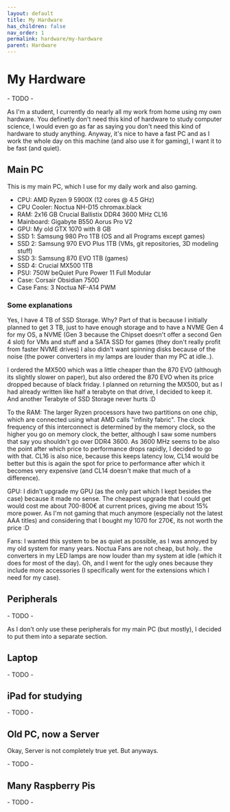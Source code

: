 ```yaml
---
layout: default
title: My Hardware
has_children: false
nav_order: 1
permalink: hardware/my-hardware
parent: Hardware
---
```


# My Hardware

\- TODO -

As I'm a student, I currently do nearly all my work from home using my own hardware.
You definetly don't need this kind of hardware to study computer science, I would even go as far as saying you don't need this kind of hardware to study anything.
Anyway, it's nice to have a fast PC and as I work the whole day on this machine (and also use it for gaming), I want it to be fast (and quiet).

## Main PC

This is my main PC, which I use for my daily work and also gaming.

- CPU: AMD Ryzen 9 5900X (12 cores @ 4.5 GHz)
- CPU Cooler: Noctua NH-D15 chromax.black
- RAM: 2x16 GB Crucial Ballistix DDR4 3600 MHz CL16
- Mainboard: Gigabyte B550 Aorus Pro V2
- GPU: My old GTX 1070 with 8 GB
- SSD 1: Samsung 980 Pro 1TB (OS and all Programs except games)
- SSD 2: Samsung 970 EVO Plus 1TB (VMs, git repositories, 3D modeling stuff)
- SSD 3: Samsung 870 EVO 1TB (games)
- SSD 4: Crucial MX500 1TB
- PSU: 750W beQuiet Pure Power 11 Full Modular
- Case: Corsair Obsidian 750D
- Case Fans: 3 Noctua NF-A14 PWM

### Some explanations

Yes, I have 4 TB of SSD Storage.
Why? Part of that is because I initially planned to get 3 TB, just to have enough storage and to have a NVME Gen 4 for my OS, a NVME (Gen 3 because the Chipset doesn't offer a second Gen 4 slot) for VMs and stuff and a SATA SSD for games (they don't really profit from faster NVME drives)
I also didn't want spinning disks because of the noise (the power converters in my lamps are louder than my PC at idle..).

I ordered the MX500 which was a little cheaper than the 870 EVO (although its slightly slower on paper), but also ordered the 870 EVO when its price dropped because of black friday.
I planned on returning the MX500, but as I had already written like half a terabyte on that drive, I decided to keep it.
And another Terabyte of SSD Storage never hurts :D

To the RAM:
The larger Ryzen processors have two partitions on one chip, which are connected using what AMD calls "infinity fabric".
The clock frequency of this interconnect is determined by the memory clock, so the higher you go on memory clock, the better, although I saw some numbers that say you shouldn't go over DDR4 3600.
As 3600 MHz seems to be also the point after which price to performance drops rapidly, I decided to go with that.
CL16 is also nice, because this keeps latency low, CL14 would be better but this is again the spot for price to performance after which it becomes very expensive (and CL14 doesn't make that much of a difference).

GPU:
I didn't upgrade my GPU (as the only part which I kept besides the case) because it made no sense.
The cheapest upgrade that I could get would cost me about 700-800€ at current prices, giving me about 15% more power.
As I'm not gaming that much anymore (especially not the latest AAA titles) and considering that I bought my 1070 for 270€, its not worth the price :D

Fans:
I wanted this system to be as quiet as possible, as I was annoyed by my old system for many years.
Noctua Fans are not cheap, but holy.. the converters in my LED lamps are now louder than my system at idle (which it does for most of the day).
Oh, and I went for the ugly ones because they include more accessories (I specifically went for the extensions which I need for my case).

## Peripherals

\- TODO -

As I don't only use these peripherals for my main PC (but mostly), I decided to put them into a separate section.

## Laptop

\- TODO -

## iPad for studying

\- TODO -

## Old PC, now a Server

Okay, Server is not completely true yet. But anyways.

\- TODO -

## Many Raspberry Pis

\- TODO -
